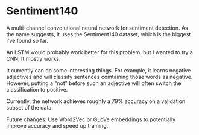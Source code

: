 # Sentiment140
A multi-channel convolutional neural network for sentiment detection. As the name suggests, it uses the Sentiment140 dataset, which is the biggest I've found so far.

An LSTM would probably work better for this problem, but I wanted to try a CNN. It mostly works.

It currently can do some interesting things. For example, it learns negative adjectives and will classify sentences comtaining those words as negative. However, putting a "not" before such an adjective will often switch the classification to positive.

Currently, the network achieves roughly a 79% accuracy on a validation subset of the data.

Future changes:
Use Word2Vec or GLoVe embeddings to potentially improve accuracy and speed up training. 
